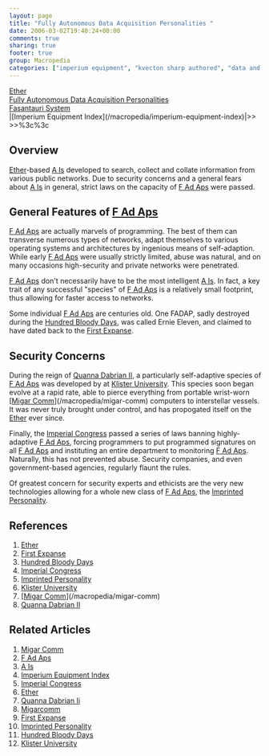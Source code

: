 ```yaml
---
layout: page
title: "Fully Autonomous Data Acquisition Personalities "
date: 2006-03-02T19:40:24+00:00
comments: true
sharing: true
footer: true
group: Macropedia
categories: ["imperium equipment", "kvecton sharp authored", "data and communications equipment"]
---
```

<div class='row'>
	<div class='col-md-4'><a href='/macropedia/ether'>Ether</a></div>
	<div class='col-md-4'><a href='/macropedia/f-ad-ap'>Fully Autonomous Data Acquisition Personalities </a></div>
	<div class='col-md-4'><a href='/macropedia/fasantauri-system'>Fasantauri System</a></div>
</div>


<div class=''>
</div>|[Imperium Equipment Index](/macropedia/imperium-equipment-index)|>>
>>%3c%3c


## Overview

[Ether](/macropedia/ether)-based [A Is](/macropedia/a-is) developed to search, collect and collate information from various public networks.  Due to security concerns and a general fears about [A Is](/macropedia/a-is) in general, strict laws on the capacity of [F Ad Aps](/macropedia/f-ad-aps) were passed.

## General Features of [F Ad Aps](/macropedia/f-ad-aps)

[F Ad Aps](/macropedia/f-ad-aps) are actually marvels of programming.  The best of them can transverse numerous types of networks, adapt themselves to various operating systems and architectures by ingenious means of self-adaption.  While early [F Ad Aps](/macropedia/f-ad-aps) were usually strictly limited, abuse was natural, and on many occasions high-security and private networks were penetrated.

[F Ad Aps](/macropedia/f-ad-aps) don't necessarily have to be the most intelligent [A Is](/macropedia/a-is).  In fact, a key trait of any successful "species" of [F Ad Aps](/macropedia/f-ad-aps) is a relatively small footprint, thus allowing for faster access to networks.

Some individual [F Ad Aps](/macropedia/f-ad-aps) are centuries old.  One FADAP, sadly destroyed during the [Hundred Bloody Days](/macropedia/hundred-bloody-days), was called Ernie Eleven, and claimed to have dated back to the [First Expanse](/chronology/first-expanse).

## Security Concerns

During the reign of [Quanna Dabrian II](/macropedia/qanna-dabrian-two), a particularly self-adaptive species of [F Ad Aps](/macropedia/f-ad-aps) was developed by at [Klister University](/macropedia/klister-university).  This species soon began evolve at a rapid rate, able to pierce everything from portable wrist-worn [[Migar Comm](/macropedia/migar-comm)](/macropedia/migar-comm) computers to interstellar vessels.  It was never truly brought under control, and has propogated itself on the [Ether](/macropedia/ether) ever since.

Finally, the [Imperial Congress](/macropedia/imperial-congress) passed a series of laws banning highly-adaptive [F Ad Aps](/macropedia/f-ad-aps), forcing programmers to put programmed signatures on all [F Ad Aps](/macropedia/f-ad-aps) and instituting an entire department to monitoring [F Ad Aps](/macropedia/f-ad-aps).  Naturally, this has not prevented abuse.  Security companies, and even government-based agencies, regularly flaunt the rules.

Of greatest concern for security experts and ethicists are the very new technologies allowing for a whole new class of [F Ad Aps](/macropedia/f-ad-aps), the [Imprinted Personality](/macropedia/imprinted-personality).

## References
1. [Ether](/macropedia/ether)
1. [First Expanse](/chronology/first-expanse)
1. [Hundred Bloody Days](/macropedia/hundred-bloody-days)
1. [Imperial Congress](/macropedia/imperial-congress)
1. [Imprinted Personality](/macropedia/imprinted-personality)
1. [Klister University](/macropedia/klister-university)
1. [[Migar Comm](/macropedia/migar-comm)](/macropedia/migar-comm)
1. [Quanna Dabrian II](/macropedia/qanna-dabrian-two)

## Related Articles

1. [Migar Comm](/macropedia/migar-comm)
2. [F Ad Aps](/macropedia/f-ad-aps)
3. [A Is](/macropedia/a-is)
4. [Imperium Equipment Index](/macropedia/imperium-equipment-index)
5. [Imperial Congress](/macropedia/imperial-congress)
6. [Ether](/macropedia/ether)
7. [Quanna Dabrian Ii](/macropedia/qanna-dabrian-two)
8. [Migarcomm](/macropedia/migar-comm)
9. [First Expanse](/chronology/first-expanse)
10. [Imprinted Personality](/macropedia/imprinted-personality)
11. [Hundred Bloody Days](/macropedia/hundred-bloody-days)
12. [Klister University](/macropedia/klister-university)


  